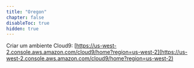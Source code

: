 ```yaml
---
title: "Oregon"
chapter: false
disableToc: true
hidden: true
---
```


Criar um ambiente Cloud9: [https://us-west-2.console.aws.amazon.com/cloud9/home?region=us-west-2](https://us-west-2.console.aws.amazon.com/cloud9/home?region=us-west-2)
